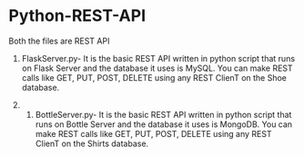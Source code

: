 # Python-REST-API

Both the files are REST API

1. FlaskServer.py- It is the basic REST API written in python script that runs on Flask Server and the database it uses is MySQL. You can make REST calls like GET, PUT, POST, DELETE using any REST ClienT on the Shoe database.

2. 1. BottleServer.py- It is the basic REST API written in python script that runs on Bottle Server and the database it uses is MongoDB. You can make REST calls like GET, PUT, POST, DELETE using any REST ClienT on the Shirts database.
